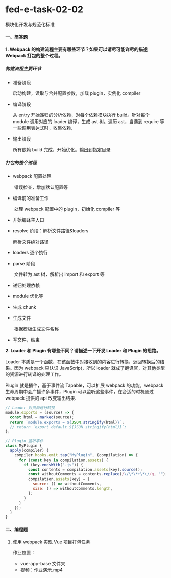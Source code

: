 # fed-e-task-02-02

模块化开发与规范化标准

#### 一、简答题

**1. Webpack 的构建流程主要有哪些环节？如果可以请尽可能详尽的描述 Webpack 打包的整个过程。**

##### 构建流程主要环节

- 准备阶段

  启动构建，读取与合并配置参数，加载 plugin，实例化 compiler

- 编译阶段

  从 entry 开始递归的分析依赖，对每个依赖模块执行 build。针对每个 module 调用对应的 loader 编译，生成 ast 树。遍历 ast，当遇到 require 等一些调用表达式时，收集依赖.

- 输出阶段

  所有依赖 build 完成，开始优化。输出到指定目录

##### 打包的整个过程

- webpack 配置处理

  ​ 错误检查，增加默认配置等

- 编译前的准备工作

  ​ 处理 webpack 配置中的 plugin，初始化 compiler 等

- 开始编译主入口

- resolve 阶段：解析文件路径&loaders

  解析文件绝对路径

- loaders 逐个执行

- parse 阶段

  ​ 文件转为 ast 树，解析出 import 和 export 等

- 递归处理依赖

- module 优化等

- 生成 chunk

- 生成文件

  ​ 根据模板生成文件名称

- 写文件，结束

**2. Loader 和 Plugin 有哪些不同？请描述一下开发 Loader 和 Plugin 的思路。**

Loader 本质是一个函数，在该函数中对接收到的内容进行转换，返回转换后的结果。因为 webpack 只认识 JavaScript，所以 loader 就成了翻译官，对其他类型的资源进行转译的处理工作。

Plugin 就是插件，基于事件流 Tapable，可以扩展 webpack 的功能。webpack 生命周期中会广播许多事件，Plugin 可以监听这些事件，在合适的时机通过 webpack 提供的 api 改变输出结果.

```javascript
// Loader 对资源进行转换
module.exports = (source) => {
  const html = marked(source);
  return `module.exports = ${JSON.stringify(html)}`;
  // return `export default ${JSON.stringify(html)}`;
};
```

```javascript
// Plugin 监听事件
class MyPlugin {
  apply(compiler) {
    compiler.hooks.emit.tap("MyPlugin", (compilation) => {
      for (const key in compilation.assets) {
        if (key.endsWith(".js")) {
          const contents = compilation.assets[key].source();
          const withoutComments = contents.replace(/\/\*\*+\*\//g, "");
          compilation.assets[key] = {
            source: () => withoutComments,
            size: () => withoutComments.length,
          };
        }
      }
    });
  }
}
```

#### 二、编程题

1. 使用 webpack 实现 Vue 项目打包任务

   作业位置：

   - vue-app-base 文件夹
   - 视频：作业演示.mp4
